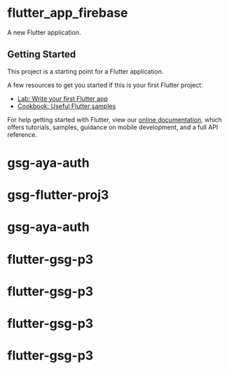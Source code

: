 # flutter_app_firebase

A new Flutter application.

## Getting Started

This project is a starting point for a Flutter application.

A few resources to get you started if this is your first Flutter project:

- [Lab: Write your first Flutter app](https://flutter.dev/docs/get-started/codelab)
- [Cookbook: Useful Flutter samples](https://flutter.dev/docs/cookbook)

For help getting started with Flutter, view our
[online documentation](https://flutter.dev/docs), which offers tutorials,
samples, guidance on mobile development, and a full API reference.
# gsg-aya-auth
# gsg-flutter-proj3
# gsg-aya-auth
# flutter-gsg-p3
# flutter-gsg-p3
# flutter-gsg-p3
# flutter-gsg-p3
